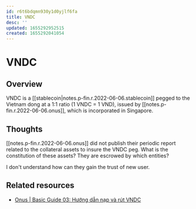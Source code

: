 ```yaml
---
id: r6t6bdqmn930y1d0yjlf6fa
title: VNDC
desc: ''
updated: 1655292952515
created: 1655292041054
---
```

# VNDC

## Overview

VNDC is a [[stablecoin|notes.p-fin.r.2022-06-06.stablecoin]] pegged to the Vietnam dong at a 1:1 ratio (1 VNDC = 1 VND), issued by [[notes.p-fin.r.2022-06-06.onus]], which is incorporated in Singapore.

## Thoughts

[[notes.p-fin.r.2022-06-06.onus]] did not publish their periodic report related to the collateral assets to insure the VNDC peg. What is the constitution of these assets? They are escrowed by which entities?

I don't understand how can they gain the trust of new user.

## Related resources

- [Onus | Basic Guide 03: Hướng dẫn nạp và rút VNDC](https://goonus.io/nap-rut-vndc/)